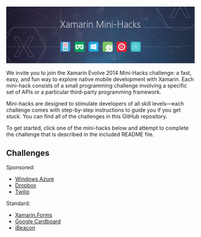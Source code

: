 ![Mini-Hacks](header.png)

We invite you to join the Xamarin Evolve 2014 Mini-Hacks challenge: a fast, easy, and fun way to explore native mobile development with Xamarin. Each mini-hack consists of a small programming challenge involving a specific set of APIs or a particular third-party programming framework. 

Mini-hacks are designed to stimulate developers of all skill levels—each challenge comes with step-by-step instructions to guide you if you get stuck. You can find all of the challenges in this GitHub repository.

To get started, click one of the mini-hacks below and attempt to complete the challenge that is described in the included README file.

## Challenges

Sponsored:

* [Windows Azure](https://github.com/xamarin/mini-hacks/tree/master/Azure%202014)
* [Dropbox](https://github.com/xamarin/mini-hacks/tree/master/Dropbox)
* [Twilio](https://github.com/xamarin/mini-hacks/tree/master/Twilio)

Standard:

* [Xamarin.Forms](https://github.com/xamarin/mini-hacks/tree/master/Xamarin.Forms)
* [Google Cardboard](https://github.com/xamarin/mini-hacks/tree/master/CardboardMiniHack)
* [iBeacon](https://github.com/xamarin/mini-hacks/tree/master/iBeacon)
